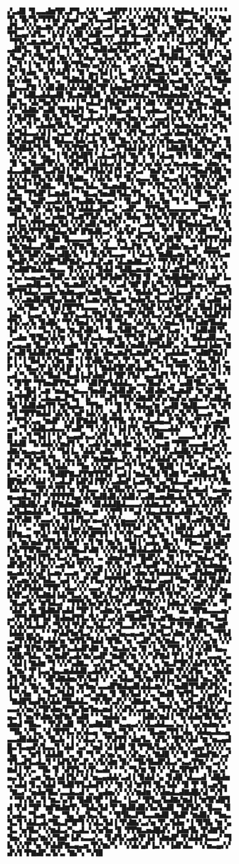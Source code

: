 ▞▃▟▊▝▊▃▃▟▆▜▛▃▛▜▃▞▟▞▝▃▟▟▛▛▐▝▞▝▞▞▜▞▞▝▅▟▅▟▃▝▐▝▝▝▝▜▚▝█▞▜▞▜▜▜▟▝▟▄▟▝▝▅▜▃▃▅▜▞▃▚▞▝▟▜▜▟▝▊▝█▟▄▃▜▟▚▝▞▝▇▟▟▜▃▞▞▞▅▃▆▞▚▟▚▝▄▟▛▞▃▞▃▟▐▃▅▝█▞▃▞▜▞▝▝▅▞▛▃▟▃▝▟█▃▚▝▄▜▜▃▄▞▟▜▃▝▐▞▟▝▞▟▉▝▟▟▛▃▃▞▚▟▛▟▃▃▟▞▚▞▆▜▚▟▝▞▞▝▟▜▙▜▛▝▜▜▞▃▆▃▆▟▞▃▚▝▉▝▞▜▃▟▊▝▞▃▟▟▄▟▄▝▛▞▝▝▚▝▝▟▃▟▟▜▟▝▐▜▃▞▃▟▉▜▃▝▉▝▄▟▜▝▜▝▆▞▛▝▆▟▉▟▅▜▟▞▝▃▅▝▄▝▉▝▐▟▆▝▞▃▜▞▄▞▃▝▄▞▙▃▛▝▞▜▙▞▄▝▆▞▞▝▛▟▄▞▃▜▃▞▙▝▅▜▞▝▞▃▄▜▜▟▉▟▃▞▝▜▙▜▝▝▆▟▚▃▜▝▐▝▆▝▐▜▝▝█▞▜▜▅▞▄▞▛▞▟▃▝▝▃▞▃▜▅▟▄▝▞▃▝▟▊▝▃▞▚▃▛▞▚▜▞▝▊▟▅▝▚▞▛▟▟▜▝▝▇▝▄▃▜▟▐▝▐▃▝▜▞▞▟▜▃▟▃▜▟▝▄▞▄▃▚▃▜▟▇▞▙▞▞▟▅▝▚▝▊▝▃▝▜▟▇▟▄▜▟▝▅▞▞▝▅▃▛▞▚▜▅▟█▞▄▃▆▝▆▝▃▞▜▝█▟▆▜▚▃▃▛▇▝▞▟▊▟▉▞▟▞▟▟▉▞▜▛▐▟▅▟▅▜▛▜▛▝▜▟▊▝▅▟█▝▞▞▅▞▅▃▛▟▉▝▐▟█▃▟▟▄▟█▝█▃▆▟▜▟▊▝▄▜▞▜▟▟▆▟▃▜▜▟▅▟▅▟▆▞▞▜▚▟▃▝▚▝▊▃▜▃▝▟▞▜▅▜▞▝▝▝▐▝▚▟▃▛▐▜▙▛▇▝▝▟▝▟▇▝▞▟▛▟▟▝▆▜▙▃▝▟█▟▊▞▛▝▟▟▇▞▚▟▉▝█▜▟▟▜▝▅▃▝▜▝▝█▃▟▞▜▝▄▟▅▃▞▜▄▞▄▜▅▜▝▝▜▟▃▝▟▝█▟▜▜▄▝▉▞▙▞▜▝▇▜▃▟▃▟▞▟▉▃▄▜▅▞▅▞▞▃▃▟▐▞▅▝▛▞▟▜▞▟▝▜▟▞▞▝▃▜▝▃▙▟▅▜▙▜▃▝▚▟▝▝▄▝▞▝▉▝▊▟█▝▃▟▟▜▟▝▅▟▅▞▅▃▆▝▅▜▄▝▟▞▜▟▃▃▞▟▐▝▚▃▙▞▟▜▚▃▙▞▝▟▟▞▝▟▜▝▇▃▟▝▃▟▞▟▅▟▜▟▞▞▝▃▝▝█▞▛▟▄▟▜▜▟▝█▟▃▃▜▟▞▃▙▝█▝▉▝▇▃▚▞▙▝▞▞▅▜▅▃▅▞▆▝▟▛▇▃▛▝▉▞▜▟█▟▞▜▞▜▃▝▚▜▞▛▇▜▃▜▝▞▃▞▛▜▟▟▐▟▚▛▐▝▐▟▇▟▊▜▟▃▜▃▛▝▃▜▝▞▞▃▝▟▝▟▄▝▐▝▊▟▜▟█▜▝▃▙▃▆▜▟▝▇▞▚▝▇▝▟▃▅▝▊▜▝▟▉▞▝▟█▜▅▝█▝▅▝▇▃▟▜▛▞▄▝▟▜▅▜▝▟▐▟▃▞▟▝▅▟▚▞▄▞▟▞▃▞▅▃▅▃▅▃▝▟▅▞▃▝▟▃▃▟▉▟▛▜▃▟▜▟▐▝▛▝▟▜▜▟▞▟▐▜▝▃▛▃▞▝▆▟▚▞▆▝▐▝▞▜▅▟▜▟█▝▆▟▞▞▟▃▜▜▄▜▞▟█▝▉▟▇▃▝▞▟▞▙▝▛▝▉▞▄▃▃▜▙▝▅▃▄▜▟▝▜▞▛▞▞▟▇▝▟▞▙▟▝▝▛▟▇▃▝▝▊▜▄▃▜▟▃▝▇▃▅▟█▃▚▝▛▝▚▜▜▃▚▞▞▜▞▟▉▞▙▟▚▝▞▜▃▝▜▜▟▛▐▃▆▟▆▝▝▝▇▃▄▜▅▟▊▜▟▃▜▜▄▝▃▝▅▝▊▝▝▟▐▝▊▝▇▃▚▟▞▜▛▜▄▝▅▟▛▃▃▟▞▟▞▜▄▟▇▞▆▃▅▞▝▝▉▃▟▝▉▞▃▜▅▝▜▝▄▝▜▃▃▞▛▝▊▃▆▟█▝▅▞▛▝▟▞▆▟▐▜▞▟▟▟▃▟▜▃▞▝▃▟▛▃▃▜▜▜▅▜▃▃▃▃▃▃▛▜▚▝▐▜▝▝▜▃▙▝▐▟▝▃▚▟▅▞▜▃▆▜▜▟▚▝▃▜▟▝█▟▄▝▇▞▙▞▙▜▛▟▚▞▛▝▆▃▄▝▞▞▄▟▐▃▚▜▜▜▄▟▄▜▟▝▞▟▚▟▊▞▜▟▜▞▝▃▝▝▃▟▟▝▅▞▟▝█▜▅▟▟▃▅▜▞▝█▞▞▟▜▞▛▜▛▞▜▟▄▞▙▛▐▛▇▟▉▃▞▝▟▞▙▛▐▃▃▞▃▝▛▝▃▜▚▜▝▟▊▝▝▜▚▝▇▜▞▛▇▟▝▝█▟▇▝█▃▃▃▃▟▝▞▃▞▝▟▄▝▃▜▚▞▜▟▝▟▉▜▛▝▚▞▟▟▜▜▚▟▟▝▇▞▆▟▃▃▛▟▊▃▅▞▞▛▇▞▜▃▝▟▃▃▚▟▃▛▇▝▄▝▄▛▐▟▇▞▅▃▆▝▐▟▃▞▟▝█▞▜▞▜▟▛▞▅▃▚▟█▞▙▝▐▝▉▞▙▜▃▃▄▝▐▝▟▃▙▝▆▟█▃▅▞▙▝▄▝▜▜▜▃▅▝▆▟▛▞▚▞▟▟▛▜▟▛▇▟▚▃▟▃▛▃▆▝▟▃▆▟▇▃▞▞▝▜▚▜▚▛▐▟▊▟▚▝▞▝▄▜▚▟▇▛▇▟▞▟▅▃▃▝▊▞▛▃▚▝▉▟▟▝▜▟█▃▅▃▆▞▝▟▞▃▆▜▜▃▝▞▞▝▜▝▞▃▚▃▚▃▄▃▅▃▜▟▛▃▚▞▟▞▟▞▜▟▜▟▆▜▞▛▇▝▉▝▚▞▆▟█▟▇▟▛▟▐▃▙▛▐▃▅▝▃▃▅▟█▃▆▞▄▝▆▃▆▟▛▞▄▝▃▝▞▃▟▝▇▛▐▛▐▞▜▃▚▜▙▟▜▃▅▃▜▜▃▃▄▟▛▜▜▟▄▞▃▃▙▞▆▟▆▃▄▞▆▟▊▜▙▃▆▝▚▝▇▟▟▞▜▃▞▟▐▃▃▟▚▞▝▃▚▟▅▜▝▞▞▃▆▟▉▟█▜▄▞▙▟▞▛▐▃▆▞▅▛▇▃▆▝▆▟▅▜▃▜▃▃▆▜▞▟▛▝▚▞▄▟▆▝▚▃▝▟▞▜▙▞▚▝▊▟▐▜▛▜▜▃▃▃▝▃▚▜▃▝▜▃▚▜▙▛▐▞▟▞▆▛▐▞▃▜▙▟▐▜▟▟▐▟▄▝▐▃▄▞▚▝▛▝▆▜▚▃▟▃▜▜▟▝▉▟▞▜▛▞▜▟▜▃▞▃▛▟▆▜▃▜▃▜▟▟▛▟▐▜▜▞▃▞▙▝▉▟█▞▝▜▚▜▅▟▝▞▜▝▉▝▜▟▃▝▟▞▟▃▝▞▅▟▃▜▝▜▚▟▆▜▙▟▄▜▟▝▝▞▝▝▜▃▚▜▅▝▆▃▛▟▉▟▝▝▉▃▜▟▉▜▃▞▚▜▞▞▜▃▅▝▐▝▐▟▉▟▊▜▚▝▃▟▅▝▉▜▙▞▟▞▆▝▞▝▊▟▚▃▙▃▄▞▆▝▛▜▞▛▐▃▟▛▐▞▟▝▄▝█▟▃▟▉▃▃▜▛▃▄▃▆▝█▃▛▝▞▝▄▟▆▝▜▝▆▝▃▜▚▟▊▞▅▟▉▞▛▜▟▟▛▃▝▟▃▃▙▟▐▟▅▝▇▞▚▟▊▜▟▟▉▟▜▜▟▟▉▝▚▜▛▟▝▟▅▃▆▟▜▃▆▟▛▞▚▝▄▟▟▟▅▝▚▟▇▛▇▟▐▛▐▝▐▝█▟▝▞▚▜▅▝▆▝▐▝▛▟█▞▙▞▚▝▛▝▅▝▄▞▜▃▜▝▆▃▅▝▞▟▄▝█▟▝▃▛▝▞▝▇▃▞▛▐▞▛▟▐▛▐▞▝▛▐▝▇▟▟▜▛▟▛▟▄▟▜▃▝▝▜▝▜▜▚▝▟▟▞▟▐▝▆▃▟▝▚▝▜▞▞▜▙▟▝▜▄▟▐▃▛▟▅▛▐▝█▛▐▜▟▝▄▃▟▟▜▝▛▞▜▃▞▃▆▝▇▝▝▝▚▝▉▜▛▝▜▜▅▟▛▛▇▃▛▝▝▟▊▛▇▜▟▟▟▃▝▃▃▜▙▟▚▝▃▝▄▟▊▜▙▞▃▞▙▞▃▝▚▝█▟▝▃▆▝▅▟▄▝▅▃▃▜▅▟▊▃▜▟▊▟▛▃▝▟▊▟▆▞▜▃▆▟▛▝▆▝▇▝▜▜▟▞▜▜▛▟▝▃▙▃▆▃▛▜▄▝▐▞▝▝▚▟▜▝▜▜▞▟▇▟▛▟▚▞▅▟▚▞▄▟▃▜▚▟█▃▛▜▟▝▟▟▉▟▅▜▜▝▆▜▄▟▃▝▜▜▅▝▝▝█▝▊▝▇▟▄▞▆▝▃▟█▝▇▟█▃▃▞▆▝▟▜▅▜▝▜▛▛▇▟▟▝▟▞▙▝▅▛▐▟▞▞▄▝▅▜▝▝▞▝▝▟▊▜▟▜▞▃▜▞▚▜▃▃▅▝▆▝▞▝▛▜▞▃▄▝▆▟▛▝▞▟▐▛▇▟▟▝█▞▜▜▙▝▛▞▚▟▃▟▄▃▛▝█▞▄▞▛▝▞▃▅▟▊▃▅▝▜▝▟▟█▃▟▃▃▜▚▟▛▝▜▝▞▟▐▝▐▟▐▜▚▝▆▜▄▃▃▟▟▞▝▝▇▝▐▛▐▛▇▝▇▝▝▃▜▝▜▟▐▝▐▞▚▃▄▟▚▃▞▟▜▝▚▝▐▞▃▜▚▝▞▟▉▃▝▝▃▃▃▞▅▜▝▟▝▞▃▜▟▟▉▝▜▞▟▟▞▞▅▟▜▝▄▝▃▟▞▟▚▟▉▟▆▝▟▝▚▝▄▃▆▝▜▜▛▃▃▃▆▝▃▞▙▟▇▞▅▃▄▃▅▝▞▝▜▟▐▃▝▟▟▞▚▟▇▞▝▟▃▝▜▜▙▜▟▝▛▃▙▟█▞▟▃▛▜▚▞▞▃▟▞▚▞▜▞▆▜▞▜▃▝▟▃▜▞▛▝▆▟▆▟▅▃▛▞▄▜▝▃▛▟▟▟▚▞▜▝▛▃▝▝▅▞▚▝▊▝▜▝▟▜▃▝▜▞▟▟▞▝▝▜▅▝▞▞▅▛▐▃▞▜▝▝▛▟▄▝█▟█▝▐▝▜▞▄▛▐▃▅▞▟▞▝▃▝▃▚▝▝▝▉▟█▛▇▃▛▛▇▜▜▜▟▝▄▟▐▝▆▟▃▜▟▝▊▟▇▝▛▃▆▟█▃▟▝█▝█▛▇▟▚▜▟▟▝▞▃▟▃▛▐▟▛▟▐▜▛▞▃▟▅▛▐▃▅▜▙▝▄▞▜▟▃▃▆▝▐▝▝▞▚▜▙▜▟▞▅▃▃▜▛▞▚▜▜▝▅▝▟▜▃▃▝▞▅▜▙▞▛▞▃▃▞▝█▟▜▟▄▃▜▃▆▃▟▝▄▃▅▃▅▃▄▟▃▜▜▝▚▜▜▜▜▜▄▞▟▞▙▟▉▟▊▞▟▟▊▞▃▟▉▃▅▟▇▃▙▞▙▝▜▞▄▃▅▜▚▝▄▟█▟█▞▃▛▐▛▇▟▆▟▛▝▝▟▊▟▟▟█▟▃▃▃▞▟▟▆▃▙▞▚▝▜▃▙▞▟▞▟▜▚▝▟▞▙▟▅▟▟▞▙▝▐▃▙▟▇▞▅▃▆▝▝▞▛▜▝▝▚▟▝▟▄▃▙▟▟▃▟▟▊▞▅▝▟▝▟▃▅▞▛▟▇▝▛▃▃▞▄▝▊▟▐▜▄▞▄▃▞▞▛▞▄▃▃▞▟▝▄▜▙▝█▝▚▝▊▃▅▛▇▞▛▟▚▟▐▝▝▃▝▝█▜▝▞▟▟▐▃▞▞▅▃▃▜▚▝▊▜▜▜▟▝▐▞▙▝▄▝▐▟▊▟▞▝▐▝█▝▜▟▉▛▇▃▄▝▛▟▞▝▜▝▊▞▛▞▛▟▛▜▜▝▐▝▚▜▚▃▞▜▄▞▆▝▐▝▜▟▟▃▟▟▛▝▉▃▅▝▄▝▆▞▅▟▞▜▜▟▚▜▅▜▝▃▜▝▇▝▆▞▙▝▜▟▐▝▄▟▄▝█▃▜▝▐▜▅▃▚▟▐▟█▞▛▟▞▜▜▛▇▃▛▞▜▞▛▜▙▃▛▟▇▝▞▞▛▟▟▝▉▟▟▃▟▟▞▜▟▞▄▃▚▃▃▜▛▞▚▞▚▞▆▝▆▟▐▜▜▃▜▃▞▞▜▃▅▃▝▃▝▟▅▟▞▜▜▝█▟▛▞▄▝▇▝▐▝▛▝▆▟▃▞▜▟▚▟▛▟▛▟▝▞▙▞▞▃▅▜▟▝▛▞▞▃▄▝▛▞▙▝▛▃▅▜▄▟▛▝▜▞▟▃▙▞▜▞▙▟▅▟▄▝▅▃▟▞▟▞▄▛▐▃▅▞▃▃▅▝▚▞▅▛▐▝▞▟▐▟▝▟▅▞▅▜▟▟▟▟▞▝▃▟▜▟▅▟▜▜▚▞▛▃▅▞▟▞▜▟▃▝▄▟▝▞▃▛▐▜▄▞▜▜▜▜▄▝▟▞▅▟▞▃▄▟▝▜▅▞▜▟▟▝▉▟▊▟▟▞▛▟▜▟▟▞▜▜▛▝▟▃▞▞▞▃▃▞▝▟▚▞▟▟▆▜▅▟▃▟▛▟▐▝▅▞▝▟▛▞▟▟▚▃▙▜▛▃▞▞▙▟▇▟▐▟▞▜▃▞▄▝█▟▚▜▃▞▛▞▟▝▝▞▛▃▜▝▊▜▚▞▞▃▞▝▟▞▝▟▆▝▇▃▅▜▞▝▆▜▟▃▞▝▜▜▜▞▙▞▆▜▞▞▛▃▟▜▟▛▇▞▞▝▐▟▆▃▛▞▅▟▛▞▄▝▜▝▟▟▚▝▆▝█▟▇▟▚▟▟▝▜▛▐▝▚▟▆▞▆▝▃▃▅▜▟▞▚▜▞▝▝▟▄▝█▛▇▃▃▃▅▞▃▞▛▜▟▜▛▜▟▝▉▟▅▟▜▜▃▜▞▃▛▃▞▟▞▜▙▟▇▜▚▃▆▜▙▃▅▃▅▝▄▃▝▜▄▟▚▞▟▞▟▃▙▟▚▝▜▞▟▝▛▟▚▃▜▟▃▞▞▜▃▃▛▞▆▝▇▝▅▃▛▝▊▜▛▟▉▞▜▃▆▛▐▟▟▞▄▞▄▝▝▝▛▟▟▜▅▜▃▞▝▞▚▝▃▜▄▃▄▃▅▝▟▞▜▃▞▟▆▞▚▞▛▜▃▝▜▜▟▃▞▜▚▜▜▟▚▟▟▞▅▝▆▜▜▞▜▟▟▝█▜▙▝▅▝▃▟▛▃▜▞▆▟▃▝▐▞▛▞▄▞▆▝▞▞▆▟▛▝▊▛▇▞▟▜▅▜▚▃▙▟▛▟▇▝▅▝▆▃▙▞▅▝▇▝▐▃▜▞▜▜▞▝▟▝▞▟▊▜▄▃▞▟█▞▜▟▃▝▅▞▆▟▛▃▟▞▆▞▄▟▛▝▆▟▛▞▆▝▞▞▚▛▇▟▝▛▐▝▟▝▛▝▃▃▄▝▃▝▟▟▐▝▇▟▆▝▜▝▞▞▚▟▇▃▝▃▞▞▜▃▞▜▄▞▚▞▄▝▄▝▆▃▛▜▛▞▟▟▜▞▟▞▛▃▙▝▆▞▝▛▐▃▄▜▄▃▆▟▟▟▊▃▟▟▜▞▚▝▅▝▜▟▚▞▚▟▟▟▇▝▛▞▟▜▅▝▄▝▆▞▙▟▜▝▉▟▚▝▝▟▛▟▇▟▅▞▛▞▙▟▝▞▝▃▜▟▄▞▜▞▆▞▛▟▐▃▜▞▜▟▟▝▅▃▜▞▙▟▟▞▚▝▇▞▃▝▊▃▚▜▄▝▆▜▅▞▃▃▟▛▇▟▄▟▊▟▟▃▆▞▞▝▅▟▉▜▜▟▛▟▜▞▄▝▐▝▚▜▅▝▚▝▜▃▞▜▟▟▝▝▃▞▚▟▄▝▊▝▉▞▙▟▝▞▃▝▆▟▉▝▆▜▜▃▝▞▄▟▞▝▐▝▇▟█▜▄▟▜▞▟▟▞▜▙▟▟▃▝▜▚▜▛▃▛▞▝▟▇▟▅▝▜▃▝▞▄▝▅▜▃▟▚▜▞▟▚▃▃▃▞▞▅▞▞▜▛▟▅▞▛▜▄▜▅▜▅▃▅▟▝▞▟▜▞▃▟▃▚▞▜▜▚▞▅▟▜▝▉▜▟▞▃▟▄▃▜▝▅▞▛▟▆▞▆▛▇▞▚▟▇▝▝▝▅▟▟▞▄▝▝▝▐▟▉▞▆▟▐▝▜▞▟▟▅▜▙▜▙▞▞▟▅▟▝▜▙▃▝▝▛▟▚▟▊▝▜▞▄▟▇▟█▝▚▃▄▃▞▞▟▃▟▟▃▃▚▃▚▝▄▞▅▟▅▞▄▝▝▜▙▝▞▜▃▝▟▝█▜▜▃▚▞▟▃▄▝▄▃▙▝▜▞▚▝▝▝█▃▅▞▜▜▝▟▄▝▟▟▄▃▙▃▄▃▃▟▉▟▟▞▚▝█▃▙▝▐▝▞▟▃▞▃▝▛▟▜▜▝▟▅▜▃▝▟▜▞▝█▜▞▟▟▝▆▝▅▃▄▟█▃▜▃▄▟▚▜▃▃▜▝▟▟▝▃▞▝▅▟▝▟▐▟▉▝█▝▛▜▙▜▃▞▟▞▙▝▞▃▄▞▛▞▞▞▃▜▄▝▃▝▆▜▝▟▟▟▊▝▃▝▊▝▜▝▚▞▅▞▄▝▞▟▚▃▚▝▇▟█▝▞▝█▝▜▟▅▛▇▞▃▞▜▜▃▟▜▃▟▃▜▝▐▟▜▞▛▃▛▃▚▜▞▟▆▝▉▞▝▜▙▜▙▟▛▟▃▞▚▃▞▛▇▞▝▃▞▞▆▟▐▝▛▃▝▜▙▝▊▝▟▜▜▃▚▜▚▃▟▞▝▝▚▝▜▞▆▝▇▝▞▝▟▃▜▛▇▜▝▝▊▃▚▞▄▃▜▞▝▃▅▝▆▃▚▟▐▜▞▝▟▝▅▃▄▟▟▞▃▟▐▝▉▟▟▝▄▝▊▟█▝▟▃▃▟▝▟█▟▅▃▚▟▟▝▊▃▜▟▟▝▜▟▉▜▜▃▙▟▜▝▞▝▇▝▟▝▆▜▜▝█▃▜▟▞▝▉▝▛▝▊▃▅▜▄▝▇▃▞▝▅▟▅▜▙▞▃▃▙▃▟▝▃▝▄▟▅▞▞▝▞▞▆▟▆▝▞▟▅▟▃▟▇▟█▞▟▝▚▜▝▝▝▜▚▜▞▃▜▝▆▃▚▞▛▝█▟▊▜▛▝▐▟▃▝▐▃▞▝█▜▄▞▙▟▇▞▆▟▐▝▆▜▛▟█▜▟▝▛▟▝▜▛▝▆▛▇▟▆▜▚▝▜▟▄▜▟▝▛▝█▟▉▟▉▞▙▞▙▟▉▝▜▟▜▟▚▝█▃▃▝▊▞▄▟▃▝▜▃▅▝▚▃▝▜▄▝▄▞▙▃▜▃▝▝▉▜▙▃▛▜▃▃▆▟▉▝█▟▛▝▆▟▉▞▝▜▅▃▜▃▜▝▟▟▃▟▞▜▙▃▛▜▛▜▝▞▟▃▜▟▐▝▛▟▇▞▃▞▅▝▛▃▜▟▅▝▐▝▉▜▙▝▆▝▄▜▃▝▅▜▙▞▝▞▆▟▃▞▚▃▟▃▚▞▅▜▅▝▊▝▛▛▇▃▅▟█▟▚▝▐▟▅▜▙▝▛▟▇▜▞▜▅▞▝▟▄▞▆▞▞▜▅▛▐▟▚▃▃▞▃▝▊▟▜▞▃▟▞▛▐▟▝▟▆▟▛▝▛▟▟▟▜▃▃▞▝▜▙▝▞▞▛▝▅▝▛▟▟▛▇▃▄▃▅▝▛▞▆▞▚▝▝▞▟▞▄▛▐▃▚▝▐▟▛▟▃▝▝▞▅▃▄▞▞▟▚▜▝▛▇▟▛▃▜▞▃▝▇▞▚▝▚▜▉
